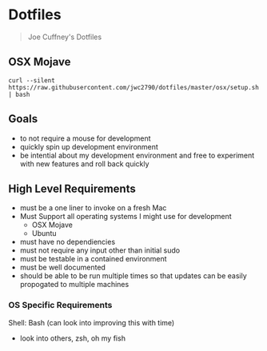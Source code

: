 # Dotfiles

> Joe Cuffney's Dotfiles

## OSX Mojave

```
curl --silent https://raw.githubusercontent.com/jwc2790/dotfiles/master/osx/setup.sh | bash
```

## Goals

- to not require a mouse for development 
- quickly spin up development environment
- be intential about my development environment and free to experiment with new features and roll back quickly

## High Level Requirements

- must be a one liner to invoke on a fresh Mac
- Must Support all operating systems I might use for development
  - OSX Mojave
  - Ubuntu
- must have no dependiencies
- must not require any input other than initial sudo
- must be testable in a contained environment
- must be well documented
- should be able to be run multiple times so that updates can be easily propogated to multiple machines

### OS Specific Requirements

Shell: Bash (can look into improving this with time)
  - look into others, zsh, oh my fish
